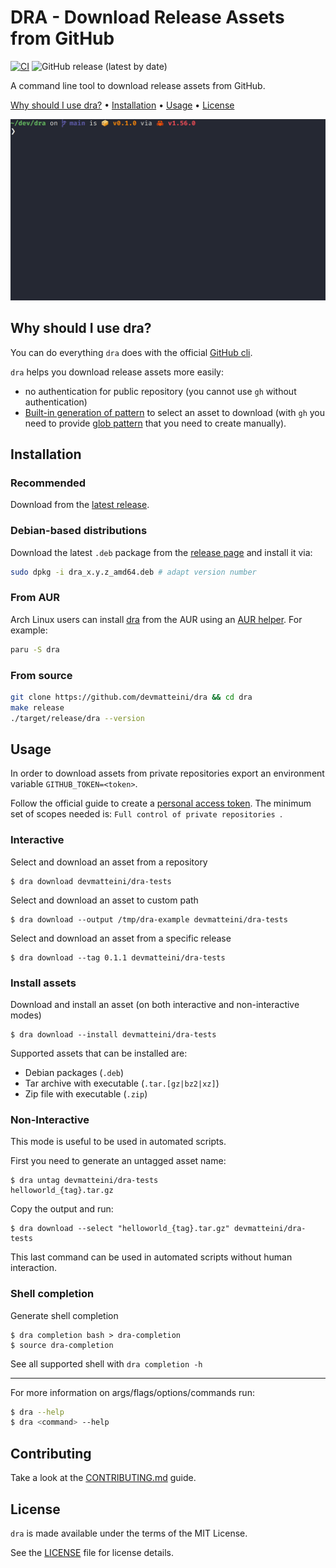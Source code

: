 # DRA - Download Release Assets from GitHub

[![CI](https://github.com/devmatteini/dra/actions/workflows/ci.yml/badge.svg?branch=main)](https://github.com/devmatteini/dra/actions/workflows/ci.yml)
![GitHub release (latest by date)](https://img.shields.io/github/v/release/devmatteini/dra)

A command line tool to download release assets from GitHub.

[Why should I use dra?](#why-should-i-use-dra) •
[Installation](#installation) •
[Usage](#usage) •
[License](#license)

![dra demo](./assets/demo.gif)

## Why should I use dra?

You can do everything `dra` does with the official [GitHub cli](https://cli.github.com/).

`dra` helps you download release assets more easily:

- no authentication for public repository (you cannot use `gh` without authentication)
- [Built-in generation of pattern](#non-interactive) to select an asset to download
  (with `gh` you need to provide [glob pattern](https://cli.github.com/manual/gh_release_download) that you need to
  create manually).

## Installation

### Recommended

Download from the [latest release](https://github.com/devmatteini/dra/releases/latest).

### Debian-based distributions

Download the latest `.deb` package from the [release page](https://github.com/devmatteini/dra/releases/latest) and
install it via:

```bash
sudo dpkg -i dra_x.y.z_amd64.deb # adapt version number 
```

### From AUR

Arch Linux users can
install [dra](https://aur.archlinux.org/packages/?O=0&SeB=nd&K=download+assets+from+GitHub+release&outdated=&SB=n&SO=a&PP=50&do_Search=Go)
from the AUR using an [AUR helper](https://wiki.archlinux.org/index.php/AUR_helpers). For example:

```bash
paru -S dra
```

### From source

```bash
git clone https://github.com/devmatteini/dra && cd dra
make release
./target/release/dra --version
```

## Usage

In order to download assets from private repositories export an environment variable `GITHUB_TOKEN=<token>`.

Follow the official guide to create
a [personal access token](https://docs.github.com/en/authentication/keeping-your-account-and-data-secure/creating-a-personal-access-token).
The minimum set of scopes needed is: `Full control of private repositories `.

### Interactive

Select and download an asset from a repository

```
$ dra download devmatteini/dra-tests
```

Select and download an asset to custom path

```
$ dra download --output /tmp/dra-example devmatteini/dra-tests
```

Select and download an asset from a specific release

```
$ dra download --tag 0.1.1 devmatteini/dra-tests
```

### Install assets

Download and install an asset (on both interactive and non-interactive modes)

```
$ dra download --install devmatteini/dra-tests
```

Supported assets that can be installed are:

- Debian packages (`.deb`)
- Tar archive with executable (`.tar.[gz|bz2|xz]`)
- Zip file with executable (`.zip`)

### Non-Interactive

This mode is useful to be used in automated scripts.

First you need to generate an untagged asset name:

```
$ dra untag devmatteini/dra-tests
helloworld_{tag}.tar.gz
```

Copy the output and run:

```
$ dra download --select "helloworld_{tag}.tar.gz" devmatteini/dra-tests
```

This last command can be used in automated scripts without human interaction.

### Shell completion

Generate shell completion

```
$ dra completion bash > dra-completion
$ source dra-completion
```

See all supported shell with `dra completion -h`

---

For more information on args/flags/options/commands run:

```bash
$ dra --help
$ dra <command> --help
```

## Contributing

Take a look at the [CONTRIBUTING.md](CONTRIBUTING.md) guide.

## License

`dra` is made available under the terms of the MIT License.

See the [LICENSE](LICENSE) file for license details.
